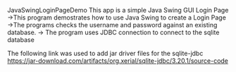 JavaSwingLoginPageDemo
This app is a  simple Java Swing GUI Login Page  
 ->This program demostrates how to use Java Swing to create a Login Page 
 ->The programs checks the username and password against an existing database.
 -> The program uses JDBC connection to connect to the sqlite database 

The following link was used to add jar driver files for the sqlite-jdbc 
https://jar-download.com/artifacts/org.xerial/sqlite-jdbc/3.20.1/source-code
 

